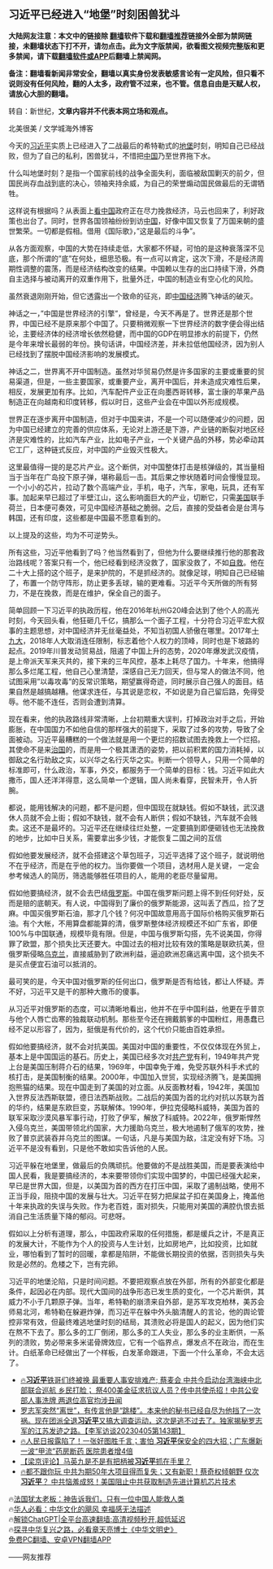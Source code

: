  <!-- 面包屑导航 --> <h2>习近平已经进入“地堡”时刻困兽犹斗</h2> <p class="notice"><b>大陆网友注意：本文中的链接除 <a href="https://github.com/bannedbook/fanqiang" >翻墙</a>软件下载和<a href="https://github.com/killgcd/justmysocks/blob/master/README.md">翻墙推荐</a>链接外全部为禁网链接，未翻墙状态下打不开，请勿点击。此为文字版禁闻，欲看图文视频完整版和更多禁闻，请下载<a href="https://github.com/bannedbook/fanqiang">翻墙软件或APP</a>后翻墙上禁闻网。</p><p>备注：翻墙看新闻非常安全，翻墙以真实身份发表敏感言论有一定风险，但只看不说则没有任何风险，翻的人太多，政府管不过来，也不管。信息自由是天赋人权，请放心大胆的翻墙。</b></p>  <div class="entry"> <p>转自：新世纪，<strong>文章内容并不代表本网立场和观点。</strong></p> <p>北美很美 / 文学城海外博客</p> <p>今天的<a href="https://www.bannedbook.org/bnews/tag/%e4%b9%a0%e8%bf%91%e5%b9%b3/" class="st_tag internal_tag" rel="tag" title="标签 习近平 下的日志">习近平</a>实质上已经进入了二战最后的希特勒式的<a href="https://www.bannedbook.org/bnews/tag/%E5%9C%B0%E5%A0%A1/" class="st_tag internal_tag" rel="tag" title="标签 地堡 下的日志">地堡</a>时刻&#65292;明知自己已经战败&#65292;但为了自己的私利&#65292;困兽犹斗&#65292;不惜把<span class='wp_keywordlink_affiliate'><a href="https://www.bannedbook.org/" title="中国" target="_blank">中国</a></span>乃至世界拖下水&#12290;</p> <p>什么叫地堡时刻&#65311;是指一个国家前线的战争全面失利&#65292;面临被敌国剿灭的前夕&#65292;但国民尚存血战到底的决心&#65292;领袖夹持余威&#65292;为自己的荣誉煽动国民做最后的无谓牺牲&#12290;</p> <p>这样说有根据吗&#65311;从表面上<span class='wp_keywordlink_affiliate'><a href="https://www.secretchina.com/" title="看中国" target="_blank">看中国</a></span>政府正在尽力挽救经济&#65292;马云也回来了&#65292;利好政策也出台了&#12290;同时&#65292;世界各国领袖纷纷到访<a href="https://www.bannedbook.org/bnews/tag/%E4%B8%AD%E5%9B%BD/" class="st_tag internal_tag" rel="tag" title="标签 中国 下的日志">中国</a>&#65292;好像中国又恢复了万国来朝的盛世繁荣&#12290;一切都是假相&#12290;借用&#12298;国际歌&#12299;&#65292;&#8221;这是最后的斗争&#8221;&#12290;</p> <p>从各方面观察&#65292;中国的大势在持续走低&#65292;大家都不怀疑&#65292;可怕的是这种衰落深不见底&#65292;那个所谓的&#8221;底&#8221;在何处&#65292;细思恐极&#12290;有一点可以肯定&#65292;这次下滑&#65292;不是经济周期性调整的震荡&#65292;而是经济结构改变的结果&#12290;中国赖以生存的出口持续下滑&#65292;外商自主选择与被动离开的双重作用下&#65292;批量外迁&#65292;中国的制造业有空心化的风险&#12290;</p>  <p>虽然衰退刚刚开始&#65292;但它透露出一个致命的征兆&#65292;即<a href="https://www.bannedbook.org/bnews/tag/%e4%b8%ad%e5%9b%bd%e7%bb%8f%e6%b5%8e/" class="st_tag internal_tag" rel="tag" title="标签 中国经济 下的日志">中国经济</a>腾飞神话的破灭&#12290;</p> <p>神话之一&#65292;&#8221;中国是世界经济的引擎&#8221;&#65292;曾经是&#65292;今天不再是了&#12290;世界还是那个世界&#65292;中国已经不是原来那个中国了&#12290;只要稍微观察一下世界经济的数字便会得出结论&#65292;主要经济体的经济增长依然稳健&#65292;而中国的GDP在明显掺水的前提下&#65292;仍然是今年来增长最弱的年份&#12290;换句话讲&#65292;中国经济差&#65292;并未拉低他国经济&#65292;因为别人已经找到了摆脱中国经济影响的发展模式&#12290;</p> <p>神话之二&#65292;世界离不开中国制造&#12290;虽然对华贸易仍然是许多国家的主要或重要的贸易渠道&#65292;但是&#65292;一些主要国家&#65292;或重要产业&#65292;离开中国后&#65292;并未造成灾难性后果&#65292;相反&#65292;发展更加有序&#12290;比如&#65292;汽车配件产业正在向墨西哥转移&#65292;富士康的苹果产品制造正在向越南和印度转移&#65292;假以时日&#65292;这些产业会在中国以外形成规模&#12290;</p> <p>世界正在逐步离开中国制造&#65292;但对于中国来讲&#65292;不是一个可以随便减少的问题&#65292;因为中国已经建立的完善的供应体系&#65292;无论对上游还是下游&#65292;产业链的断裂对地区经济是灾难性的&#65292;比如汽车产业&#65292;比如电子产业&#65292;一个关键产品的外移&#65292;势必牵动其它工厂&#65292;这种链式反应&#65292;对中国的产业毁灭性极大&#12290;</p> <p>这里最值得一提的是芯片产业&#12290;这个断供&#65292;对中国整体打击是核弹级的&#65292;其当量相当于当年在广岛投下原子弹&#65292;堪称最后一击&#12290;其后果之惨状随着时间会慢慢显现&#12290;一个小小的芯片&#65292;拉动了数个高端产业&#65292;手机&#65292;电子&#65292;汽车&#65292;家电&#65292;玩具&#65292;还有军事&#12290;加起来早已超过了半壁江山&#65292;这么影响面巨大的产业&#65292;切断它&#65292;只需<a href="https://www.bannedbook.org/bnews/tag/%e7%be%8e%e5%9b%bd/" class="st_tag internal_tag" rel="tag" title="标签 美国 下的日志">美国</a>联手荷兰&#65292;日本便可奏效&#65292;可见中国经济基础之脆弱&#12290;之后&#65292;直接的受益者会是台湾与韩国&#65292;还有印度&#65292;这些都是中国最不愿意看到的&#12290;</p> <p>以上提及的这些&#65292;均为不可逆势头&#12290;</p>  <p>所有这些&#65292;习近平他看到了吗&#65311;他当然看到了&#65292;但他为什么要继续推行他的那套政治路线呢&#65311;答案只有一个&#65292;他已经看到经济没救了&#65292;国家没救了&#65292;不如<span class='wp_keywordlink'><a href="https://www.bannedbook.org/forum5/topic42.html" title="萨斯、诚信与自救" target="_blank">自救</a></span>&#12290;他在二十大上搭的这个班子&#65292;是来护院的&#65292;不是抓经济的&#12290;就像足球&#65292;明知自己已经输了&#65292;布置一个防守阵形&#65292;防止更多丢球&#65292;输的更难看&#12290;习近平今天所做的所有努力&#65292;不是在挽救&#65292;而是在维护&#65292;保全自己的面子&#12290;</p> <p>简单回顾一下习近平的执政历程&#65292;他在2016年杭州G20峰会达到了他个人的高光时刻&#65292;今天回头看&#65292;他狂砸几千亿&#65292;搞那么一个面子工程&#65292;十分符合习近平宏大叙事的主题思想&#65292;对中国经济并无丝毫益处&#65292;不知当初国人骄傲在哪里&#12290;2017年<a href="https://www.bannedbook.org/bnews/tag/%e5%8d%81%e4%b9%9d%e5%a4%a7/" class="st_tag internal_tag" rel="tag" title="标签 十九大 下的日志">十九大</a>&#65292;2018年人大取消连任限制&#65292;标志着他个人权力的顶峰&#65292;同时也是下坡路的起点&#12290;2019年川普发动贸易战&#65292;阻遏了中国上升的态势&#65292;2020年爆发武汉疫情&#65292;是上帝派天军来灭共的&#65292;接下来的三年风控&#65292;基本上耗尽了国力&#12290;十年来&#65292;他搞得那么多烂尾工程&#65292;他自己心里清楚&#65292;深感自己无力回天&#65292;但与常人的做法不同&#65292;他试图采用&#8221;以毒攻毒&#8221;的反常识策略&#65292;期望赢得奇迹&#65292;同时展示自己强人的面目&#12290;结果自然是越搞越糟&#12290;他谋求连任&#65292;与其说是恋权&#65292;不如说是为自己留后路&#65292;免得受辱&#12290;他不能不连任&#65292;否则会遭到清算&#12290;</p> <p>现在看来&#65292;他的执政路线非常清晰&#65292;上台初期重大误判&#65292;打掉政治对手之后&#65292;开始膨胀&#65292;在中国国力不如他自信的那样强大的前提下&#65292;采取了过多的攻势&#65292;导致了全面被动&#12290;习近平最糟糕的一个做法就是用一个更烂的招数试图去挽救上一个烂招&#12290;其使命不是来<span class='wp_keywordlink'><a href="https://www.bannedbook.org/forum24/topic8925.html" title="《治国大道》" target="_blank">治国</a></span>的&#65292;而是用一个极其潇洒的姿势&#65292;把以前积累的国力消耗掉&#65292;以御敌之名行助敌之实&#65292;以兴华之名行灭华之实&#12290;判断一个领导人&#65292;只用一个简单的标准即可&#65292;什么政治&#65292;军事&#65292;外交&#65292;都服务于一个简单的目标&#65306;钱&#12290;习近平如此大撒币&#65292;国人还洋洋得意&#65292;这么简单一个逻辑&#65292;国人尚未看穿&#65292;民智未开&#65292;令人折腕&#12290;</p> <p>都说&#65292;能用钱解决的问题&#65292;都不是问题&#65292;但中国现在就缺钱&#12290;假如不缺钱&#65292;武汉退休人员就不会上街&#65307;假如不缺钱&#65292;就不会有人断供&#65307;假如不缺钱&#65292;汽车就不会贱卖&#12290;这还不是最坏的&#12290;习近平还在继续往烂处整&#65292;一定要搞到即便砸钱也无法挽救的地步&#65292;比如中日关系&#65292;需要拿出多少钱&#65292;才能恢复二国之间的互信</p> <p>假如他要发展经济&#65292;就不会搭建这个草包班子&#65292;习近平选择了这个班子&#65292;就说明他不在乎经济&#65292;而是在乎他的权力&#12290;当你要做一个项目&#65292;选材用人是关键&#65292; 一定会参考候选人的简历&#65292;筛选能够胜任项目的人&#65292;能用的老臣尽量留用&#12290;</p> <p>假如他要搞经济&#65292;就不会去巴结<a href="https://www.bannedbook.org/bnews/tag/%e4%bf%84%e7%bd%97%e6%96%af/" class="st_tag internal_tag" rel="tag" title="标签 俄罗斯 下的日志">俄罗斯</a>&#12290;中国在俄罗斯问题上得不到任何好处&#65292;反而是赔的底朝天&#12290;有人说&#65292;中国得到了廉价的俄罗斯能源&#65292;这叫丢了西瓜&#65292;捡了芝麻&#12290;中国买俄罗斯石油&#65292;那才几个钱&#65311;何况中国故意用高于国际价格购买俄罗斯石油&#12290;有个大帐&#65292;不用算盘都能算的清&#65292;俄罗斯整体经济规模还不如广东省&#65292;即便100%与中国联通&#65292;规模毕竟有限&#12290;但是&#65292;中国与俄罗斯勾搭&#65292;先不说美国&#65292;你得罪了欧盟&#65292;那个损失比天还要大&#12290;中国过去的相对比较有效的策略是联欧抗美&#65292;但俄罗斯侵略<a href="https://www.bannedbook.org/bnews/tag/%e4%b9%8c%e5%85%8b%e5%85%b0/" class="st_tag internal_tag" rel="tag" title="标签 乌克兰 下的日志">乌克兰</a>&#65292;直接威胁到了欧洲利益&#65292;逼迫欧洲忍痛远离中国&#65292;这个损失不是买点便宜石油可以抵消的&#12290;</p>  <p>最可笑的是&#65292;今天中国对俄罗斯的任何出口&#65292;俄罗斯是否有给钱&#65292;都让人怀疑&#12290;弄不好&#65292;习近平又是干的那种大撒币的傻事&#12290;</p> <p>从习近平对俄罗斯的态度&#65292;可以清晰地看出&#65292;他并不在乎中国利益&#65292;他更在乎普京与他个人唇亡齿寒的独裁联动机制&#12290;那些至今还在拥戴鹅爹的中国粉红&#65292;用愚蠢已经不足以形容了&#65292;因为&#65292;挺俄是有代价的&#65292;这个代价只能由百姓承担&#12290;</p> <p>假如他要搞经济&#65292;就不会对抗美国&#12290;美国对中国的重要性&#65292;不仅仅体现在外贸上&#65292;基本上是中国国运的基石&#12290;历史上&#65292;美国已经多次对<a href="https://www.bannedbook.org/bnews/tag/%e5%85%b1%e4%ba%a7%e5%85%9a/" class="st_tag internal_tag" rel="tag" title="标签 共产党 下的日志">共产党</a>有利&#65292;1949年共产党上台是美国压制蒋介石的结果&#65292;1969年&#65292;中国幸免于难&#65292;免受苏联外科手术式的核打击&#65292;是美国制衡的结果&#12290;2000年&#65292;中国加入世贸&#65292;实现经济腾飞&#65292;是美国拥抱熊猫的结果&#12290;现在中国走到了美国的对立面&#12290;从反面教材看&#65292;1942年&#65292;美国加入世界反法西斯联盟&#65292;德日法西斯战败&#12290;二战后的美国为首的北约对抗以苏联为首的华约&#65292;结果是东欧巨变&#65292;苏联解体&#12290;1990年&#65292;伊拉克侵略科威特&#65292;美国为首的联军采取沙漠风暴军事行动&#65292;打败了伊军&#65292;解放了科威特&#12290;2022年&#65292;俄罗斯悍然入侵乌克兰&#65292;美国带领北约国家&#65292;大力援助乌克兰&#65292;极大地遏制了俄军的攻势&#65292;挫败了普京武装吞并乌克兰的图谋&#12290;一句话&#65292;凡是与美国为敌&#65292;注定没有好下场&#12290;习近平不是没有看到&#65292;只是他不敢如实告诉他的人民&#12290;</p> <p>习近平躲在地堡里&#65292;做最后的负隅顽抗&#12290;他要做的不是战胜美国&#65292;而是要表演给中国人民看&#65292;我是要搞经济的&#65292;本来要带领你们实现中国梦的&#65292;中国已经强大起来&#65292;早已是世界大国&#65292;但是&#65292;以美国为首的西方在打压中国&#65292;采取了遏制战略&#65292;使用不正当手段&#65292;阻挠中国的发展与壮大&#12290;习近平在努力把屎盆子扣在美国身上&#65292;掩盖他十年来执政的失误与失败&#12290;作为老百姓&#65292;面对损失&#65292;只能用对美国的满腔仇恨去抵消自己生活质量下降的郁闷&#12290;可悲呀&#12290;</p> <p>假如以上分析有道理&#65292;那么&#65292;中国政府采取的任何措施&#65292;都是缓兵之计&#65292;不是真正的发展大计&#65292;不能作为个人的投资与人生计划&#65292;比如房地产&#65292;比如投资&#65292;比如就业&#65292;哪怕看到了暂时的回暖&#65292;拿都是陷阱&#65292;不能做长期投资的依据&#65292;否则损失与失败是必然的&#12290;危楼之下&#65292;岂有完卵&#12290;</p> <p>习近平的地堡沦陷&#65292;只是时间问题&#12290;不要把观察点放在外部&#65292;所有的外部变化都是条件&#65292;起因必在内部&#12290;现代大国间的战争形态已发生质的变化&#65292;一个芯片断供&#65292;其威力不小于几颗原子弹&#12290;当年&#65292;希特勒的崩溃来自外部&#65292;是苏军攻克柏林&#65292;美苏会师易北河&#65292;希特勒在躲避炸弹&#65292;而习近平在躲中外头脑清醒人的言论&#65292;他的舆论管控非常有效&#65292;但最终难逃地堡时刻的结局&#65292;其溃败必将是国人的起义&#65292;因为他们实在熬不下去了&#12290;那么多的工厂倒闭&#65292;那么多的工人失业&#65292;那么多的业主断供&#65292;一系列的溃败&#65292;势必带来多米诺骨牌效应&#65292;它有一个临界点&#65292;爆发点不在政治&#65292;而在生计&#12290;白纸革命已经做出了一个样板&#65292;白发革命跟进&#65292;下面一个什么革命&#65292;不会太远了&#12290;</p>  <!--<div id="taboola-mid-1"></div>--><ul class='op-related-articles' title='相关阅读'> <li><a href='https://www.bannedbook.org/bnews/bannedvideo/20230405/1868679.html' target='_blank'>🔥<b>习近平</b>铁哥们终被换 最重要人事安排难产; 蔡麦会 中共今启动台湾海峡中北部联合巡航 乡民打脸； 祭400美金征求抗议人员？传中共使杀招！中共公安部人事洗牌 两退位高官均涉丑闻</a></li> <li><a href='https://www.bannedbook.org/bnews/sohnews/20230405/1868666.html' target='_blank'>罗志军突然“离世”，有传言他是“跳楼”。本来他的秘书已经自尽为他挡了一次祸。现在团派全退<b>习近平</b>又搞大调查运动，这次是逃不过去了。独家揭秘罗志军的江苏发迹之路。【李军访谈20230405第143期】</a></li> <li><a href='https://www.bannedbook.org/bnews/bannedvideo/20230405/1868634.html' target='_blank'>🔥人民日报露陷了！一张好图胜千言；害怕 <b>习近平</b>保安全的四大招；广东爆新一波“甲流”药房断药 医院患者增4倍</a></li> <li><a href='https://www.bannedbook.org/bnews/comments/20230405/1868621.html' target='_blank'>【梁京评论】马英九是不是有把柄被<b>习近平</b>抓在手里？</a></li> <li><a href='https://www.bannedbook.org/bnews/bannedvideo/20230405/1868618.html' target='_blank'>🔥都不跟你玩 中共为期50年大项目得而复失；又有新职！蔡奇权倾朝野 仅次<b>习近平</b>？ 中共恼羞成怒！美国阻止中共获取制造先进计算机芯片技术</a></li> </ul> <p class="texttj"> 🔥<a href="https://www.bannedbook.org/bnews/ssgc/20230219/1850782.html" target="_blank">法国犹太老板：神告诉我们，只有一位中国人能救人类</a><br/> 🔥<a href="https://www.bannedbook.org/bnews/comments/20220220/1694796.html" target="_blank">华人必看：中华文化的飓风 幸福感无法描述</a><br/> 🔥<a href="https://github.com/bannedbook/fanqiang/wiki/V2ray%E6%9C%BA%E5%9C%BA" target="_blank">解锁ChatGPT|全平台高速翻墙:高清视频秒开,超低延迟</a><br/> 🔥<a href="https://www.bannedbook.org/bnews/comments/20220808/1768773.html" target="_blank">探寻中华复兴之路，必看章天亮博士《中华文明史》</a><br/> <a href="https://github.com/bannedbook/fanqiang/wiki/%E7%A6%81%E9%97%BB%E7%BD%91%E5%AE%89%E5%8D%93%E7%BF%BB%E5%A2%99%E6%96%B0%E9%97%BBAPP" target="_blank">免费PC翻墙、安卓VPN翻墙APP</a><br/> </p><p>&#8212;&#8212;网友推荐</p><a name='sharetosocial'></a> <div style="margin-bottom:5px;padding-bottom:5px;clear:both"> <div id="archive-pix-1" class="banner-ads"> <!-- AuctionX Display platform tag START --> <div id="27602x728x90x621x_ADSLOT1" clicktrack="%%CLICK_URL_ESC%%"></div>  <!-- AuctionX Display platform tag END --> </div> <div id="archive-pix-2" class="banner-ads"> <!-- AuctionX Display platform tag START --> <div id="27556x300x250x621x_ADSLOT1" clicktrack="%%CLICK_URL_ESC%%" style="margin:0 auto;text-align:center"></div>  <!-- AuctionX Display platform tag END --> </div> </div>  <div id="archive-pix-1" class="banner-ads"> <!-- AuctionX Display platform tag START --> <div id="27603x728x90x621x_ADSLOT1" clicktrack="%%CLICK_URL_ESC%%"></div>  <!-- AuctionX Display platform tag END --> </div> </div><!--END ENTRY--> 